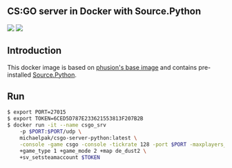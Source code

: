 CS:GO server in Docker with Source.Python
---
[![](https://images.microbadger.com/badges/version/michaelpak/csgo-server-python.svg)](https://hub.docker.com/r/michaelpak/csgo-server-python/) [![](https://images.microbadger.com/badges/image/michaelpak/csgo-server-python.svg)](https://microbadger.com/images/michaelpak/csgo-server-python)

## Introduction
This docker image is based on [phusion's base image] and contains pre-installed [Source.Python].

## Run

```sh
$ export PORT=27015
$ export TOKEN=6CED5D787E233621553813F207B2B
$ docker run -it --name csgo_srv
    -p $PORT:$PORT/udp \
    michaelpak/csgo-server-python:latest \
    -console -game csgo -console -tickrate 128 -port $PORT -maxplayers_override 10 \
    +game_type 1 +game_mode 2 +map de_dust2 \
    +sv_setsteamaccount $TOKEN
```

   [phusion's base image]: <https://github.com/phusion/baseimage-docker>
   [Source.Python]: <https://github.com/Source-Python-Dev-Team/Source.Python>